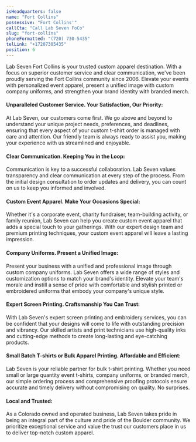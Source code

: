 ```yaml
---
isHeadquarters: false
name: "Fort Collins"
possessive: "Fort Collins'"
callCta: "Call Lab Seven FoCo"
slug: "fort-collins"
phoneFormatted: "(720) 730-5435"
telLink: "+17207305435"
position: 6
---
```


Lab Seven Fort Collins is your trusted custom apparel destination. With a focus on superior customer service and clear communication, we've been proudly serving the Fort Collins community since 2006. Elevate your events with personalized event apparel, present a unified image with custom company uniforms, and strengthen your brand identity with branded merch.

#### Unparalleled Customer Service. Your Satisfaction, Our Priority:

At Lab Seven, our customers come first. We go above and beyond to understand your unique project needs, preferences, and deadlines, ensuring that every aspect of your custom t-shirt order is managed with care and attention. Our friendly team is always ready to assist you, making your experience with us streamlined and enjoyable.

#### Clear Communication. Keeping You in the Loop:

Communication is key to a successful collaboration. Lab Seven values transparency and clear communication at every step of the process. From the initial design consultation to order updates and delivery, you can count on us to keep you informed and involved.

#### Custom Event Apparel. Make Your Occasions Special:

Whether it's a corporate event, charity fundraiser, team-building activity, or family reunion, Lab Seven can help you create custom event apparel that adds a special touch to your gatherings. With our expert design team and premium printing techniques, your custom event apparel will leave a lasting impression.

#### Company Uniforms. Present a Unified Image:

Present your business with a unified and professional image through custom company uniforms. Lab Seven offers a wide range of styles and customization options to match your brand's identity. Elevate your team's morale and instill a sense of pride with comfortable and stylish printed or embroidered uniforms that embody your company's unique style.

#### Expert Screen Printing. Craftsmanship You Can Trust:

With Lab Seven's expert screen printing and embroidery services, you can be confident that your designs will come to life with outstanding precision and vibrancy. Our skilled artists and print technicians use high-quality inks and cutting-edge methods to create long-lasting and eye-catching products.

#### Small Batch T-shirts or Bulk Apparel Printing. Affordable and Efficient:

Lab Seven is your reliable partner for bulk t-shirt printing. Whether you need small or large quantity event t-shirts, company uniforms, or branded merch, our simple ordering process and comprehensive proofing protocols ensure accurate and timely delivery without compromising on quality. No surprises.

#### Local and Trusted:

As a Colorado owned and operated business, Lab Seven takes pride in being an integral part of the culture and pride of the Boulder community. We prioritize exceptional service and value the trust our customers place in us to deliver top-notch custom apparel.
